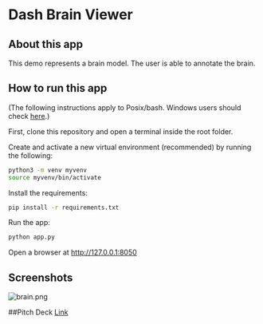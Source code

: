 # Dash Brain Viewer

## About this app


This demo represents a brain model. The user is able to annotate the brain.

## How to run this app

(The following instructions apply to Posix/bash. Windows users should check
[here](https://docs.python.org/3/library/venv.html).)

First, clone this repository and open a terminal inside the root folder.

Create and activate a new virtual environment (recommended) by running
the following:

```bash
python3 -m venv myvenv
source myvenv/bin/activate
```

Install the requirements:

```bash
pip install -r requirements.txt
```
Run the app:

```bash
python app.py
```
Open a browser at http://127.0.0.1:8050

## Screenshots

![brain.png](brain.png)

##Pitch Deck 
[Link](https://stdntpartners-my.sharepoint.com/:p:/g/personal/rohit_dadgal_studentambassadors_com/EVO6N4pvqJZHnzQ6v-KxAhoB0BYPtWZ3zwomQmLmn713_Q?e=bfYdS3)



